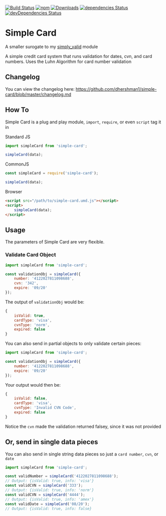 [![Build Status](https://travis-ci.org/dhershman1/simple-card.svg?branch=master)](https://travis-ci.org/dhershman1/simple-card)
[![npm](https://img.shields.io/npm/v/simple-card.svg?style=flat)](https://www.npmjs.com/package/simple-card) [![Downloads](https://img.shields.io/npm/dm/simple-card.svg?style=flat)](https://www.npmjs.com/package/simple-card) [![dependencies Status](https://david-dm.org/dhershman1/simple-card/status.svg)](https://david-dm.org/dhershman1/simple-card) [![devDependencies Status](https://david-dm.org/dhershman1/simple-card/dev-status.svg)](https://david-dm.org/dhershman1/simple-card?type=dev)

# Simple Card

A smaller surogate to my [simply_valid](https://github.com/dhershman1/simply_valid) module

A simple credit card system that runs validation for dates, cvn, and card numbers. Uses the Luhn Algorithm for card number validation

## Changelog

You can view the changelog here: https://github.com/dhershman1/simple-card/blob/master/changelog.md

## How To

Simple Card is a plug and play module, `import`, `require`, or even `script` tag it in

Standard JS
```js
import simpleCard from 'simple-card';

simpleCard(data);
```

CommonJS
```js
const simpleCard = require('simple-card');

simpleCard(data);
```

Browser
```html
<script src="/path/to/simple-card.umd.js"></script>
<script>
	simpleCard(data);
</script>
```

## Usage

The parameters of Simple Card are very flexible.

### Validate Card Object

```js
import simpleCard from 'simple-card';

const validationObj = simpleCard({
	number: '4122027811098688',
	cvn: '342',
	expire: '09/20'
});

```

The output of `validationObj` would be:

```js
{
	isValid: true,
	cardType: 'visa',
	cvnType: 'norm',
	expired: false
}
```

You can also send in partial objects to only validate certain pieces:

```js
import simpleCard from 'simple-card';

const validationObj = simpleCard({
	number: '4122027811098688',
	expire: '09/20'
});
```

Your output would then be:

```js
{
	isValid: false,
	cardType: 'visa',
	cvnType: 'Invalid CVN Code',
	expired: false
}
```

Notice the `cvn` made the validation returned falsey, since it was not provided

## Or, send in single data pieces

You can also send in single string data pieces so just a `card number`, `cvn`, or `date`

```js
import simpleCard from 'simple-card';

const validNumber = simpleCard('4122027811098688');
// Output: {isValid: true, info: 'visa'}
const validCVN = simpleCard('333');
// Output: {isValid: true, info: 'norm'}
const validCVN = simpleCard('4444');
// Output: {isValid: true, info: 'amex'}
const validDate = simpleCard('08/20');
// Output: {isValid: true, info: false}
```
